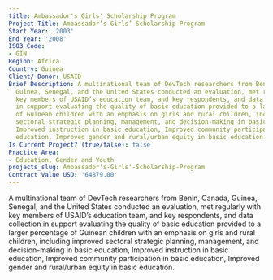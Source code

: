 ```yaml
---
title: Ambassador's Girls' Scholarship Program
Project Title: Ambassador’s Girls’ Scholarship Program
Start Year: '2003'
End Year: '2008'
ISO3 Code:
- GIN
Region: Africa
Country: Guinea
Client/ Donor: USAID
Brief Description: A multinational team of DevTech researchers from Benin, Canada,
  Guinea, Senegal, and the United States conducted an evaluation, met regularly with
  key members of USAID’s education team, and key respondents, and data collection
  in support evaluating the quality of basic education provided to a larger percentage
  of Guinean children with an emphasis on girls and rural children, including improved
  sectoral strategic planning, management, and decision-making in basic education,
  Improved instruction in basic education, Improved community participation in basic
  education, Improved gender and rural/urban equity in basic education.
Is Current Project? (true/false): false
Practice Area:
- Education, Gender and Youth
projects_slug: Ambassador's-Girls'-Scholarship-Program
Contract Value USD: '64879.00'
---
```


A multinational team of DevTech researchers from Benin, Canada, Guinea, Senegal, and the United States conducted an evaluation, met regularly with key members of USAID’s education team, and key respondents, and data collection in support evaluating the quality of basic education provided to a larger percentage of Guinean children with an emphasis on girls and rural children, including improved sectoral strategic planning, management, and decision-making in basic education, Improved instruction in basic education, Improved community participation in basic education, Improved gender and rural/urban equity in basic education.